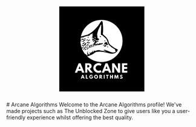 <h1 align="center">
  <a href="https://github.com/ArcaneAlgorithms">
    <img src="https://raw.githubusercontent.com/ArcaneAlgorithms/.github/refs/heads/main/profile/Arcane.png" alt="Logo" width="225" height="225">
  </a>
</h1>
# Arcane Algorithms
Welcome to the Arcane Algorithms profile!
We've made projects such as The Unblocked Zone to give users like you a user-friendly experience whilst offering the best quality.
